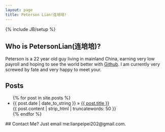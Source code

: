 ```yaml
---
layout: page
title: Peterson Lian!连培培!
---
```

{% include JB/setup %}
## Who is PetersonLian(连培培)?
   Peterson is a 22 year old guy living in mainland China, earning very low payroll and hoping to see the world better with [Github](http://www.github.com).
   I am currently very screwed by fate and very happy to meet your.
## Posts
<ul class="posts">
  {% for post in site.posts %}
    <li><span>{{ post.date | date_to_string }}</span> &raquo; <a href="{{ BASE_PATH }}{{ post.url }}">{{ post.title }}</a><br/>
    {{ post.content | strip_html | truncatewords: 50 }}
    </li>
  {% endfor %}
</ul>
## Contact Me?
   Just email me:lianpeipei202@gmail.com.
